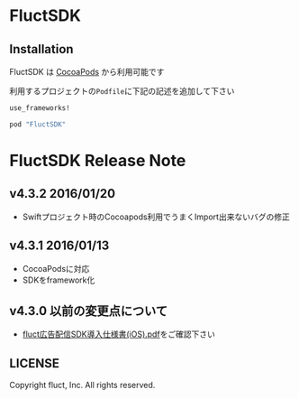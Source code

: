 # FluctSDK

## Installation

FluctSDK は [CocoaPods](http://cocoapods.org) から利用可能です

利用するプロジェクトの`Podfile`に下記の記述を追加して下さい

```ruby
use_frameworks!

pod "FluctSDK"
```

# FluctSDK Release Note

## v4.3.2 2016/01/20
* Swiftプロジェクト時のCocoapods利用でうまくImport出来ないバグの修正

## v4.3.1 2016/01/13
* CocoaPodsに対応
* SDKをframework化

## v4.3.0 以前の変更点について
* [fluct広告配信SDK導入仕様書(iOS).pdf](https://github.com/voyagegroup/FluctSDK-iOS/blob/master/fluct%E5%BA%83%E5%91%8A%E9%85%8D%E4%BF%A1SDK%E5%B0%8E%E5%85%A5%E4%BB%95%E6%A7%98%E6%9B%B8(iOS).pdf)をご確認下さい

## LICENSE
Copyright fluct, Inc. All rights reserved.
